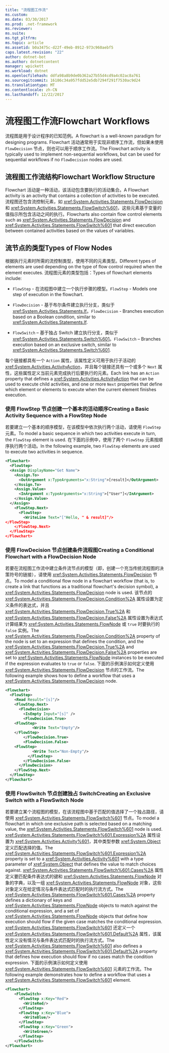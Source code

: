 ```yaml
---
title: "流程图工作流"
ms.custom: 
ms.date: 03/30/2017
ms.prod: .net-framework
ms.reviewer: 
ms.suite: 
ms.tgt_pltfrm: 
ms.topic: article
ms.assetid: b0a3475c-d22f-49eb-8912-973c960aebf5
caps.latest.revision: "22"
author: dotnet-bot
ms.author: dotnetcontent
manager: wpickett
ms.workload: dotnet
ms.openlocfilehash: ddfa98a8b9de0b362a27b55d4cd9a4c02ac8a761
ms.sourcegitcommit: 16186c34a957fdd52e5db7294f291f7530ac9d24
ms.translationtype: MT
ms.contentlocale: zh-CN
ms.lasthandoff: 12/22/2017
---
```

# <a name="flowchart-workflows"></a><span data-ttu-id="b1624-102">流程图工作流</span><span class="sxs-lookup"><span data-stu-id="b1624-102">Flowchart Workflows</span></span>
<span data-ttu-id="b1624-103">流程图是用于设计程序的已知范例。</span><span class="sxs-lookup"><span data-stu-id="b1624-103">A flowchart is a well-known paradigm for designing programs.</span></span> <span data-ttu-id="b1624-104">Flowchart 活动通常用于实现非顺序工作流，但如果未使用 `FlowDecision` 节点，则也可以用于顺序工作流。</span><span class="sxs-lookup"><span data-stu-id="b1624-104">The Flowchart activity is typically used to implement non-sequential workflows, but can be used for sequential workflows if no `FlowDecision` nodes are used.</span></span>  
  
## <a name="flowchart-workflow-structure"></a><span data-ttu-id="b1624-105">流程图工作流结构</span><span class="sxs-lookup"><span data-stu-id="b1624-105">Flowchart Workflow Structure</span></span>  
 <span data-ttu-id="b1624-106">Flowchart 活动是一种活动，该活动包含要执行的活动集合。</span><span class="sxs-lookup"><span data-stu-id="b1624-106">A Flowchart activity is an activity that contains a collection of activities to be executed.</span></span>  <span data-ttu-id="b1624-107">流程图还包含流控制元素，如 <xref:System.Activities.Statements.FlowDecision> 和 <xref:System.Activities.Statements.FlowSwitch%601>，这些元素基于变量的值指示所包含活动之间的执行。</span><span class="sxs-lookup"><span data-stu-id="b1624-107">Flowcharts also contain flow control elements such as <xref:System.Activities.Statements.FlowDecision> and <xref:System.Activities.Statements.FlowSwitch%601> that direct execution between contained activities based on the values of variables.</span></span>  
  
## <a name="types-of-flow-nodes"></a><span data-ttu-id="b1624-108">流节点的类型</span><span class="sxs-lookup"><span data-stu-id="b1624-108">Types of Flow Nodes</span></span>  
 <span data-ttu-id="b1624-109">根据执行元素时所需的流控制类型，使用不同的元素类型。</span><span class="sxs-lookup"><span data-stu-id="b1624-109">Different types of elements are used depending on the type of flow control required when the element executes.</span></span> <span data-ttu-id="b1624-110">流程图元素的类型包括：</span><span class="sxs-lookup"><span data-stu-id="b1624-110">Types of flowchart elements include:</span></span>  
  
-   <span data-ttu-id="b1624-111">`FlowStep` - 在流程图中建立一个执行步骤的模型。</span><span class="sxs-lookup"><span data-stu-id="b1624-111">`FlowStep` - Models one step of execution in the flowchart.</span></span>  
  
-   <span data-ttu-id="b1624-112">`FlowDecision` - 基于布尔条件建立执行分支，类似于 <xref:System.Activities.Statements.If>。</span><span class="sxs-lookup"><span data-stu-id="b1624-112">`FlowDecision` - Branches execution based on a Boolean condition, similar to <xref:System.Activities.Statements.If>.</span></span>  
  
-   <span data-ttu-id="b1624-113">`FlowSwitch` – 基于独占 Switch 建立执行分支，类似于 <xref:System.Activities.Statements.Switch%601>。</span><span class="sxs-lookup"><span data-stu-id="b1624-113">`FlowSwitch` – Branches execution based on an exclusive switch, similar to <xref:System.Activities.Statements.Switch%601>.</span></span>  
  
 <span data-ttu-id="b1624-114">每个链接都具有一个 `Action` 属性，该属性定义可用于执行子活动的 <xref:System.Activities.ActivityAction>，并且每个链接还具有一个或多个 `Next` 属性，这些属性定义当前元素完成执行后要执行的元素。</span><span class="sxs-lookup"><span data-stu-id="b1624-114">Each link has an `Action` property that defines a <xref:System.Activities.ActivityAction> that can be used to execute child activities, and one or more `Next` properties that define which element or elements to execute when the current element finishes execution.</span></span>  
  
### <a name="creating-a-basic-activity-sequence-with-a-flowstep-node"></a><span data-ttu-id="b1624-115">使用 FlowStep 节点创建一个基本的活动顺序</span><span class="sxs-lookup"><span data-stu-id="b1624-115">Creating a Basic Activity Sequence with a FlowStep Node</span></span>  
 <span data-ttu-id="b1624-116">若要建立一个基本的顺序模型，在该模型中依次执行两个活动，请使用 `FlowStep` 元素。</span><span class="sxs-lookup"><span data-stu-id="b1624-116">To model a basic sequence in which two activities execute in turn, the `FlowStep` element is used.</span></span> <span data-ttu-id="b1624-117">在下面的示例中，使用了两个 `FlowStep` 元素按顺序执行两个活动。</span><span class="sxs-lookup"><span data-stu-id="b1624-117">In the following example, two `FlowStep` elements are used to execute two activities in sequence.</span></span>  
  
```xml  
<Flowchart>  
  <FlowStep>      
  <Assign DisplayName="Get Name">  
    <Assign.To>  
      <OutArgument x:TypeArguments="x:String">[result]</OutArgument>  
    </Assign.To>  
    <Assign.Value>  
      <InArgument x:TypeArguments="x:String">["User"]</InArgument>  
    </Assign.Value>  
  </Assign>  
    <FlowStep.Next>  
      <FlowStep>  
        <WriteLine Text="["Hello, " & result]"/>  
</FlowStep>  
    </FlowStep.Next>  
  </FlowStep>  
</Flowchart>  
```  
  
### <a name="creating-a-conditional-flowchart-with-a-flowdecision-node"></a><span data-ttu-id="b1624-118">使用 FlowDecision 节点创建条件流程图</span><span class="sxs-lookup"><span data-stu-id="b1624-118">Creating a Conditional Flowchart with a FlowDecision Node</span></span>  
 <span data-ttu-id="b1624-119">若要在流程图工作流中建立条件流节点的模型（即，创建一个充当传统流程图的决策符号的链接），请使用 <xref:System.Activities.Statements.FlowDecision> 节点。</span><span class="sxs-lookup"><span data-stu-id="b1624-119">To model a conditional flow node in a flowchart workflow (that is, to create a link that functions as a traditional flowchart's decision symbol), a <xref:System.Activities.Statements.FlowDecision> node is used.</span></span> <span data-ttu-id="b1624-120">该节点的 <xref:System.Activities.Statements.FlowDecision.Condition%2A> 属性设置为定义条件的表达式，并且 <xref:System.Activities.Statements.FlowDecision.True%2A> 和 <xref:System.Activities.Statements.FlowDecision.False%2A> 属性设置为表达式计算结果为 <xref:System.Activities.Statements.FlowNode> 或 `true` 时要执行的 `false` 实例。</span><span class="sxs-lookup"><span data-stu-id="b1624-120">The <xref:System.Activities.Statements.FlowDecision.Condition%2A> property of the node is set to an expression that defines the condition, and the <xref:System.Activities.Statements.FlowDecision.True%2A> and <xref:System.Activities.Statements.FlowDecision.False%2A> properties are set to <xref:System.Activities.Statements.FlowNode> instances to be executed if the expression evaluates to `true` or `false`.</span></span> <span data-ttu-id="b1624-121">下面的示例演示如何定义使用 <xref:System.Activities.Statements.FlowDecision> 节点的工作流。</span><span class="sxs-lookup"><span data-stu-id="b1624-121">The following example shows how to define a workflow that uses a <xref:System.Activities.Statements.FlowDecision> node.</span></span>  
  
```xml  
<Flowchart>  
  <FlowStep>  
    <Read Result="[s]"/>  
    <FlowStep.Next>  
      <FlowDecision>  
        <IsEmpty Input="[s]" />  
        <FlowDecision.True>  
    <FlowStep>  
            <Write Text="Empty"/>  
    </FlowStep>  
        </FlowDecision.True>  
        <FlowDecision.False>  
    <FlowStep>  
            <Write Text="Non-Empty"/>  
          </FlowStep>  
        </FlowDecision.False>  
      </FlowDecision>  
    </FlowStep.Next>  
  </FlowStep>  
</Flowchart>  
```  
  
### <a name="creating-an-exclusive-switch-with-a-flowswitch-node"></a><span data-ttu-id="b1624-122">使用 FlowSwitch 节点创建独占 Switch</span><span class="sxs-lookup"><span data-stu-id="b1624-122">Creating an Exclusive Switch with a FlowSwitch Node</span></span>  
 <span data-ttu-id="b1624-123">若要建立某个流程图的模型，在该流程图中基于匹配的值选择了一个独占路径，请使用 <xref:System.Activities.Statements.FlowSwitch%601> 节点。</span><span class="sxs-lookup"><span data-stu-id="b1624-123">To model a flowchart in which one exclusive path is selected based on a matching value, the <xref:System.Activities.Statements.FlowSwitch%601> node is used.</span></span> <span data-ttu-id="b1624-124"><xref:System.Activities.Statements.FlowSwitch%601.Expression%2A> 属性设置为 <xref:System.Activities.Activity%601>，其中类型参数 <xref:System.Object> 定义匹配选择的值。</span><span class="sxs-lookup"><span data-stu-id="b1624-124">The <xref:System.Activities.Statements.FlowSwitch%601.Expression%2A> property is set to a <xref:System.Activities.Activity%601> with a type parameter of <xref:System.Object> that defines the value to match choices against.</span></span> <span data-ttu-id="b1624-125"><xref:System.Activities.Statements.FlowSwitch%601.Cases%2A> 属性定义要匹配条件表达式的键和 <xref:System.Activities.Statements.FlowNode> 对象的字典，以及一组 <xref:System.Activities.Statements.FlowNode> 对象，这些对象定义在给定情况与条件表达式匹配时的执行流方式。</span><span class="sxs-lookup"><span data-stu-id="b1624-125">The <xref:System.Activities.Statements.FlowSwitch%601.Cases%2A> property defines a dictionary of keys and <xref:System.Activities.Statements.FlowNode> objects to match against the conditional expression, and a set of <xref:System.Activities.Statements.FlowNode> objects that define how execution should flow if the given case matches the conditional expression.</span></span> <span data-ttu-id="b1624-126"><xref:System.Activities.Statements.FlowSwitch%601> 还定义一个 <xref:System.Activities.Statements.FlowSwitch%601.Default%2A> 属性，该属性定义没有情况与条件表达式匹配时的执行流方式。</span><span class="sxs-lookup"><span data-stu-id="b1624-126">The <xref:System.Activities.Statements.FlowSwitch%601> also defines a <xref:System.Activities.Statements.FlowSwitch%601.Default%2A> property that defines how execution should flow if no cases match the condition expression.</span></span> <span data-ttu-id="b1624-127">下面的示例演示如何定义使用 <xref:System.Activities.Statements.FlowSwitch%601> 元素的工作流。</span><span class="sxs-lookup"><span data-stu-id="b1624-127">The following example demonstrates how to define a workflow that uses a <xref:System.Activities.Statements.FlowSwitch%601> element.</span></span>  
  
```xml  
<Flowchart>  
    <FlowSwitch>  
      <FlowStep x:Key="Red">  
        <WriteRed/>  
      </FlowStep>  
      <FlowStep x:Key="Blue">  
        <WriteBlue/>  
      </FlowStep>  
      <FlowStep x:Key="Green">  
        <WriteGreen/>  
      </FlowStep>  
    </FlowSwitch>  
</Flowchart>  
```
